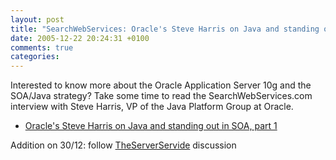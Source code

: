 ```yaml
---
layout: post
title: "SearchWebServices: Oracle's Steve Harris on Java and standing out in SOA"
date: 2005-12-22 20:24:31 +0100
comments: true
categories:
---
```

Interested to know more about the Oracle Application Server 10g and the SOA/Java strategy?
Take some time to read the SearchWebServices.com interview with Steve Harris, VP of the Java Platform Group at Oracle.

* [Oracle's Steve Harris on Java and standing out in SOA, part 1](http://searchwebservices.techtarget.com/qna/0,289202,sid26_gci1154040,00.html?track=NL-110&ad=537029)

Addition on 30/12: follow [TheServerServide](http://www.theserverside.com/news/thread.tss?thread_id=38233) discussion
